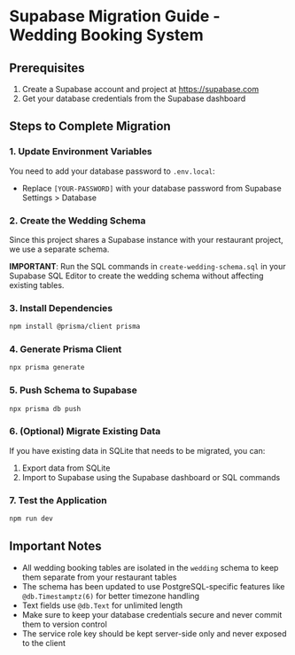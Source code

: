 # Supabase Migration Guide - Wedding Booking System

## Prerequisites
1. Create a Supabase account and project at https://supabase.com
2. Get your database credentials from the Supabase dashboard

## Steps to Complete Migration

### 1. Update Environment Variables
You need to add your database password to `.env.local`:
- Replace `[YOUR-PASSWORD]` with your database password from Supabase Settings > Database

### 2. Create the Wedding Schema
Since this project shares a Supabase instance with your restaurant project, we use a separate schema.

**IMPORTANT**: Run the SQL commands in `create-wedding-schema.sql` in your Supabase SQL Editor to create the wedding schema without affecting existing tables.

### 3. Install Dependencies
```bash
npm install @prisma/client prisma
```

### 4. Generate Prisma Client
```bash
npx prisma generate
```

### 5. Push Schema to Supabase
```bash
npx prisma db push
```

### 6. (Optional) Migrate Existing Data
If you have existing data in SQLite that needs to be migrated, you can:
1. Export data from SQLite
2. Import to Supabase using the Supabase dashboard or SQL commands

### 7. Test the Application
```bash
npm run dev
```

## Important Notes
- All wedding booking tables are isolated in the `wedding` schema to keep them separate from your restaurant tables
- The schema has been updated to use PostgreSQL-specific features like `@db.Timestamptz(6)` for better timezone handling
- Text fields use `@db.Text` for unlimited length
- Make sure to keep your database credentials secure and never commit them to version control
- The service role key should be kept server-side only and never exposed to the client
